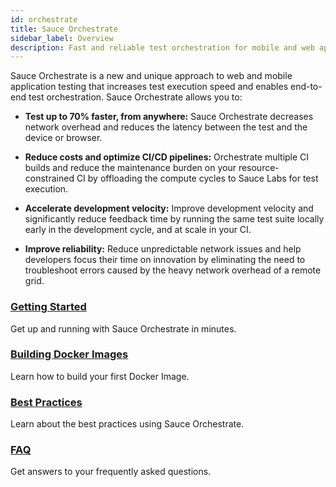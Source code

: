 ```yaml
---
id: orchestrate
title: Sauce Orchestrate
sidebar_label: Overview
description: Fast and reliable test orchestration for mobile and web apps, at scale.
---
```


Sauce Orchestrate is a new and unique approach to web and mobile application testing that increases test execution speed and enables end-to-end test orchestration. Sauce Orchestrate allows you to:

- **Test up to 70% faster, from anywhere:** Sauce Orchestrate decreases network overhead and reduces the latency between the test and the device or browser.

- **Reduce costs and optimize CI/CD pipelines:** Orchestrate multiple CI builds and reduce the maintenance burden on your resource-constrained CI by offloading the compute cycles to Sauce Labs for test execution.

- **Accelerate development velocity:** Improve development velocity and significantly reduce feedback time by running the same test suite locally early in the development cycle, and at scale in your CI.

- **Improve reliability:** Reduce unpredictable network issues and help developers focus their time on innovation by eliminating the need to troubleshoot errors caused by the heavy network overhead of a remote grid.

<div className="box-wrapper" markdown="1">
<div className="box box1 card">
  <div className="container">
  <h3><a href="/orchestrate/getting-started">Getting Started</a></h3>
  <p>Get up and running with Sauce Orchestrate in minutes.</p>
  </div>
</div>
<div className="box box2 card">
  <div className="container">
  <h3><a href="/orchestrate/building-images">Building Docker Images</a></h3>
  <p>Learn how to build your first Docker Image.</p>
  </div>
</div>
<div className="box box3 card">
  <div className="container">
  <h3><a href="/orchestrate/best-practices">Best Practices</a></h3>
  <p>Learn about the best practices using Sauce Orchestrate.</p>
  </div>
</div>
<div className="box box4 card">
  <div className="container">
  <h3><a href="/orchestrate/faq">FAQ</a></h3>
  <p>Get answers to your frequently asked questions.</p>
  </div>
</div>
</div>
